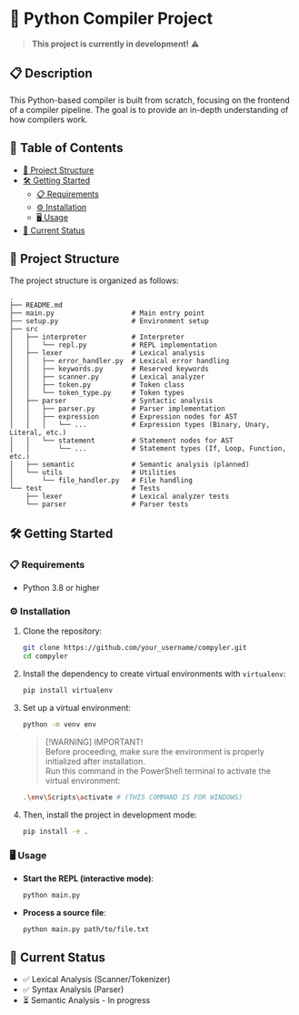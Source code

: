 <!-- omit from toc -->
# 🐍 Python Compiler Project

> **This project is currently in development!** ⚠️

<!-- omit from toc -->
## 📋 Description

This Python-based compiler is built from scratch, focusing on the frontend of a compiler pipeline. The goal is to provide an in-depth understanding of how compilers work.

<!-- omit from toc -->
## 📑 Table of Contents

- [📁 Project Structure](#-project-structure)
- [🛠️ Getting Started](#️-getting-started)
  - [📋 Requirements](#-requirements)
  - [⚙️ Installation](#️-installation)
  - [🖥️ Usage](#️-usage)
- [🔄 Current Status](#-current-status)

## 📁 Project Structure
The project structure is organized as follows:
```
.
├── README.md
├── main.py                   # Main entry point
├── setup.py                  # Environment setup
├── src
│   ├── interpreter           # Interpreter
│   │   └── repl.py           # REPL implementation
│   ├── lexer                 # Lexical analysis
│   │   ├── error_handler.py  # Lexical error handling
│   │   ├── keywords.py       # Reserved keywords
│   │   ├── scanner.py        # Lexical analyzer
│   │   ├── token.py          # Token class
│   │   └── token_type.py     # Token types
│   ├── parser                # Syntactic analysis
│   │   ├── parser.py         # Parser implementation
│   │   ├── expression        # Expression nodes for AST
│   │   │   └── ...           # Expression types (Binary, Unary, Literal, etc.)
│   │   └── statement         # Statement nodes for AST
│   │       └── ...           # Statement types (If, Loop, Function, etc.)
│   ├── semantic              # Semantic analysis (planned)
│   └── utils                 # Utilities
│       └── file_handler.py   # File handling
└── test                      # Tests
    ├── lexer                 # Lexical analyzer tests
    └── parser                # Parser tests
```

## 🛠️ Getting Started

### 📋 Requirements

- Python 3.8 or higher

### ⚙️ Installation

1. Clone the repository:
   ```sh
   git clone https://github.com/your_username/compyler.git
   cd compyler
   ```

2. Install the dependency to create virtual environments with `virtualenv`:
   ```sh
   pip install virtualenv
   ```

3. Set up a virtual environment:
   ```sh
   python -m venv env
   ```
   > [!WARNING] IMPORTANT!  
   > Before proceeding, make sure the environment is properly initialized after installation.  
   > Run this command in the PowerShell terminal to activate the virtual environment:
   ```sh
   .\env\Scripts\activate # (THIS COMMAND IS FOR WINDOWS)
   ```

4. Then, install the project in development mode:
   ```sh
   pip install -e .
   ```

### 🖥️ Usage

- **Start the REPL (interactive mode)**:
  ```sh
  python main.py
  ```

- **Process a source file**:
  ```sh
  python main.py path/to/file.txt
  ```

## 🔄 Current Status

- ✅ Lexical Analysis (Scanner/Tokenizer)
- ✅ Syntax Analysis (Parser)
- ⏳ Semantic Analysis - In progress
